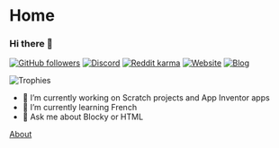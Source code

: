 # Home

### Hi there 👋

[![GitHub followers](https://img.shields.io/github/followers/thecoder876?label=GitHub%20followers&style=flat)](https://github.com/thecoder876 "Visit my GitHub profile to follow")
[![Discord](https://img.shields.io/discord/790654326804316221?label=Discord&logo=Discord&style=flat)](https://discord.gg/axqqTWyezJ "Join my Discord server")
[![Reddit karma](https://img.shields.io/reddit/user-karma/combined/theredditor876?label=Reddit%20karma&logo=reddit)](https://www.reddit.com/user/theredditor876/ "Visit my Reddit profile")
[![Website](https://img.shields.io/badge/Website-thecoder876.github.io-blue)](https://thecoder876.github.io "Visit my website")
[![Blog](https://img.shields.io/badge/Blog-thecoder876.blogspot.com-blue)](https://thecoder876.blogspot.com "Visit my blog")

![Trophies](https://github-profile-trophy.vercel.app/?username=thecoder876)

<div class="col-12 col-md-4">
			<div id="github-card" class="widget" data-sort-by="updateTime" data-header-text="Last updated repositories" data-max-repos="3" data-username="Hans5958"></div>
  </div>

- 🔭 I’m currently working on Scratch projects and App Inventor apps
- 🌱 I’m currently learning French
- 💬 Ask me about Blocky or HTML

[About](https://thecoder876.github.io/About "Visit the About page")
